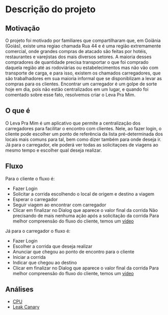 # Descrição do projeto

## Motivação
O projeto foi motivado por familiares que compartilharam que, em Goiânia (Goiás), existe uma regiao chamada Rua 44 e é uma região extremamente comercial, onde grandes compras de atacado são feitas por hotéis, restaurantes e varejistas dos mais diversos setores.
A maioria desses compradores de quantidade precisa transportar o que foi comprado daquela região até as rodoviárias ou estabelecimentos mas não vão com transporte de carga, e para isso, existem os chamados carregadores, que são trabalhadores em sua maioria informal que se disponiblizam a levar as compras para os clientes.
Encontrar um carregador é um golpe de sorte hoje em dia, pois não estão centralizados em um lugar, e quando foi comentado sobre esse fato, resolvemos criar o Leva Pra Mim.

## O que é
O Leva Pra Mim é um aplicativo que permite a centralização dos carregadores para facilitar o encontro com clientes. Nele, ao fazer login, o cliente pode escolher um ponto de referência da lista pré-determinada dos locais mais comuns para tal, bem como dizer também para onde deseja ir.
Já para o carregador, ele poderá ver todas as solicitaçoes de viagens ao mesmo tempo e escolher qual deseja realizar.


## Fluxo
Para o cliente o fluxo é:
- Fazer Login
- Solicitar a corrida escolhendo o local de origem e destino a viagem
- Esperar o carregador
- Seguir viagem ao encontrar com carregador
- Clicar em finalizar no Dialog que aparece o valor final da corrida
Não precisando de mais nenhuma ação após a solicitação da corrida
Para melhor compreensão do fluxo do cliente, temos um [vídeo](https://drive.google.com/file/d/1l21x8F5WoJhqeSE8mjfzILv9sfPog76Z/view?usp=sharing)

Já para o carregador o fluxo é:
- Fazer Login
- Escolher a corrida que deseja realizar
- Anunciar que chegou ao ponto de encontro para o cliente
- Iniciar a corrida
- Indicar que chegou ao destino
- Clicar em finalizar no Dialog que aparece o valor final da corrida
Para melhor compreensão do fluxo do cliente, temos um [vídeo](https://drive.google.com/file/d/1uETxwV79MGKZuTHPEAEusY1unOQOwz7t/view?usp=sharing)

## Análises

- [CPU](./relatorio/CPU.md)
- [Leak Canary](./relatorio/LEAK_CANARY.md)

